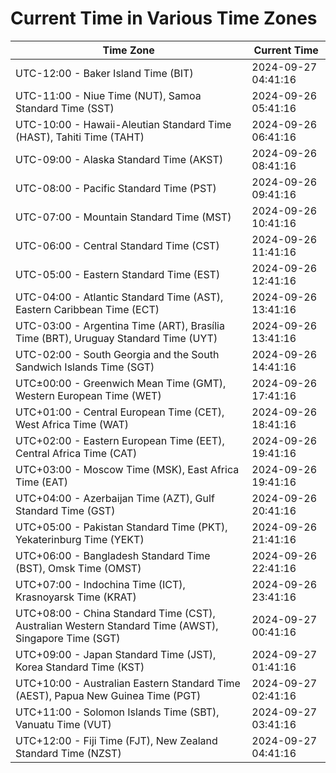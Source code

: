 # Current Time in Various Time Zones

| Time Zone | Current Time |
|-----------|--------------|
| UTC-12:00 - Baker Island Time (BIT) | 2024-09-27 04:41:16 |
| UTC-11:00 - Niue Time (NUT), Samoa Standard Time (SST) | 2024-09-26 05:41:16 |
| UTC-10:00 - Hawaii-Aleutian Standard Time (HAST), Tahiti Time (TAHT) | 2024-09-26 06:41:16 |
| UTC-09:00 - Alaska Standard Time (AKST) | 2024-09-26 08:41:16 |
| UTC-08:00 - Pacific Standard Time (PST) | 2024-09-26 09:41:16 |
| UTC-07:00 - Mountain Standard Time (MST) | 2024-09-26 10:41:16 |
| UTC-06:00 - Central Standard Time (CST) | 2024-09-26 11:41:16 |
| UTC-05:00 - Eastern Standard Time (EST) | 2024-09-26 12:41:16 |
| UTC-04:00 - Atlantic Standard Time (AST), Eastern Caribbean Time (ECT) | 2024-09-26 13:41:16 |
| UTC-03:00 - Argentina Time (ART), Brasília Time (BRT), Uruguay Standard Time (UYT) | 2024-09-26 13:41:16 |
| UTC-02:00 - South Georgia and the South Sandwich Islands Time (SGT) | 2024-09-26 14:41:16 |
| UTC±00:00 - Greenwich Mean Time (GMT), Western European Time (WET) | 2024-09-26 17:41:16 |
| UTC+01:00 - Central European Time (CET), West Africa Time (WAT) | 2024-09-26 18:41:16 |
| UTC+02:00 - Eastern European Time (EET), Central Africa Time (CAT) | 2024-09-26 19:41:16 |
| UTC+03:00 - Moscow Time (MSK), East Africa Time (EAT) | 2024-09-26 19:41:16 |
| UTC+04:00 - Azerbaijan Time (AZT), Gulf Standard Time (GST) | 2024-09-26 20:41:16 |
| UTC+05:00 - Pakistan Standard Time (PKT), Yekaterinburg Time (YEKT) | 2024-09-26 21:41:16 |
| UTC+06:00 - Bangladesh Standard Time (BST), Omsk Time (OMST) | 2024-09-26 22:41:16 |
| UTC+07:00 - Indochina Time (ICT), Krasnoyarsk Time (KRAT) | 2024-09-26 23:41:16 |
| UTC+08:00 - China Standard Time (CST), Australian Western Standard Time (AWST), Singapore Time (SGT) | 2024-09-27 00:41:16 |
| UTC+09:00 - Japan Standard Time (JST), Korea Standard Time (KST) | 2024-09-27 01:41:16 |
| UTC+10:00 - Australian Eastern Standard Time (AEST), Papua New Guinea Time (PGT) | 2024-09-27 02:41:16 |
| UTC+11:00 - Solomon Islands Time (SBT), Vanuatu Time (VUT) | 2024-09-27 03:41:16 |
| UTC+12:00 - Fiji Time (FJT), New Zealand Standard Time (NZST) | 2024-09-27 04:41:16 |
